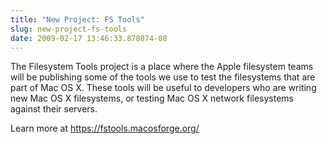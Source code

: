 ```yaml
---
title: "New Project: FS Tools"
slug: new-project-fs-tools
date: 2009-02-17 13:46:33.878074-08
---
```


The Filesystem Tools project is a place where the Apple filesystem teams will be publishing some of the tools we use to test the filesystems that are part of Mac OS X. These tools will be useful to developers who are writing new Mac OS X filesystems, or testing Mac OS X network filesystems against their servers.

Learn more at <https://fstools.macosforge.org/>
